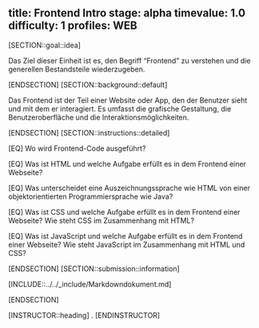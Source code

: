 title: Frontend Intro
stage: alpha
timevalue: 1.0
difficulty: 1
profiles: WEB
---
[SECTION::goal::idea]

Das Ziel dieser Einheit ist es, den Begriff “Frontend” zu verstehen und die generellen Bestandsteile wiederzugeben.

[ENDSECTION]
[SECTION::background::default]

Das Frontend ist der Teil einer Website oder App, den der Benutzer sieht und mit dem er interagiert. Es umfasst die grafische Gestaltung, die Benutzeroberfläche und die Interaktionsmöglichkeiten.

[ENDSECTION]
[SECTION::instructions::detailed]

[EQ] Wo wird Frontend-Code ausgeführt?

[EQ] Was ist HTML und welche Aufgabe erfüllt es in dem Frontend einer Webseite?

[EQ] Was unterscheidet eine Auszeichnungssprache wie HTML von einer objektorientierten Programmiersprache wie Java?

[EQ] Was ist CSS und welche Aufgabe erfüllt es in dem Frontend einer Webseite? Wie steht CSS im Zusammenhang mit HTML?

[EQ] Was ist JavaScript und welche Aufgabe erfüllt es in dem Frontend einer Webseite? Wie steht JavaScript im Zusammenhang mit HTML und CSS?

[ENDSECTION]
[SECTION::submission::information]

[INCLUDE::../../_include/Markdowndokument.md]

[ENDSECTION]

[INSTRUCTOR::heading]
.
[ENDINSTRUCTOR]
